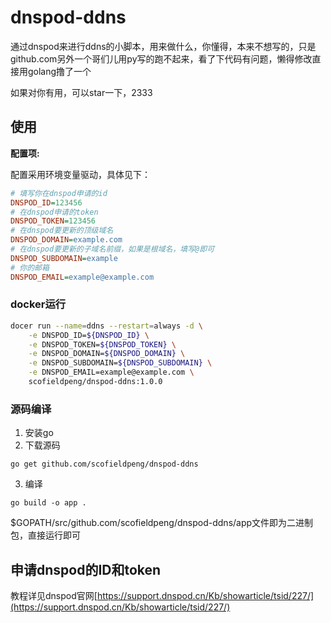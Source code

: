 # dnspod-ddns

通过dnspod来进行ddns的小脚本，用来做什么，你懂得，本来不想写的，只是github.com另外一个哥们儿用py写的跑不起来，看了下代码有问题，懒得修改直接用golang撸了一个

如果对你有用，可以star一下，2333

## 使用

**配置项:**

配置采用环境变量驱动，具体见下：

```ini
# 填写你在dnspod申请的id
DNSPOD_ID=123456
# 在dnspod申请的token
DNSPOD_TOKEN=123456
# 在dnspod要更新的顶级域名
DNSPOD_DOMAIN=example.com
# 在dnspod要更新的子域名前缀，如果是根域名，填写@即可
DNSPOD_SUBDOMAIN=example
# 你的邮箱
DNSPOD_EMAIL=example@example.com
```

### docker运行

```bash
docer run --name=ddns --restart=always -d \
    -e DNSPOD_ID=${DNSPOD_ID} \
    -e DNSPOD_TOKEN=${DNSPOD_TOKEN} \
    -e DNSPOD_DOMAIN=${DNSPOD_DOMAIN} \
    -e DNSPOD_SUBDOMAIN=${DNSPOD_SUBDOMAIN} \
    -e DNSPOD_EMAIL=example@example.com \
    scofieldpeng/dnspod-ddns:1.0.0
```

### 源码编译

1. 安装go
2. 下载源码
```
go get github.com/scofieldpeng/dnspod-ddns
```
3. 编译
```
go build -o app .
```

$GOPATH/src/github.com/scofieldpeng/dnspod-ddns/app文件即为二进制包，直接运行即可

## 申请dnspod的ID和token

教程详见dnspod官网[https://support.dnspod.cn/Kb/showarticle/tsid/227/](https://support.dnspod.cn/Kb/showarticle/tsid/227/)